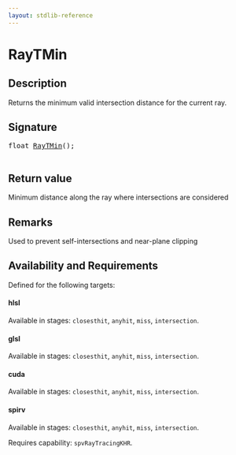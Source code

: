 ```yaml
---
layout: stdlib-reference
---
```


# RayTMin

## Description



Returns the minimum valid intersection distance for the current ray.

## Signature 

<pre>
<span class="code_keyword">float</span> <a href="/stdlib-reference/global-decls/raytmin-034">RayTMin</a>();

</pre>

## Return value
Minimum distance along the ray where intersections are considered

## Remarks
Used to prevent self-intersections and near-plane clipping


## Availability and Requirements

Defined for the following targets:

#### hlsl
Available in stages: `closesthit`, `anyhit`, `miss`, `intersection`.

#### glsl
Available in stages: `closesthit`, `anyhit`, `miss`, `intersection`.

#### cuda
Available in stages: `closesthit`, `anyhit`, `miss`, `intersection`.

#### spirv
Available in stages: `closesthit`, `anyhit`, `miss`, `intersection`.

Requires capability: `spvRayTracingKHR`.


